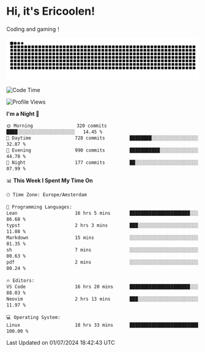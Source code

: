 # Hi, it's Ericoolen!
Coding and gaming！

<picture>
  <source media="(prefers-color-scheme: dark)" srcset="https://raw.githubusercontent.com/Eric-Song-Nop/Eric-Song-Nop/output/github-contribution-grid-snake-dark.svg">
  <source media="(prefers-color-scheme: light)" srcset="https://raw.githubusercontent.com/Eric-Song-Nop/Eric-Song-Nop/output/github-contribution-grid-snake.svg">
  <img alt="github contribution grid snake animation" src="https://raw.githubusercontent.com/Eric-Song-Nop/Eric-Song-Nop/output/github-contribution-grid-snake.svg">
</picture>

<!--START_SECTION:waka-->
![Code Time](http://img.shields.io/badge/Code%20Time-1%2C394%20hrs%208%20mins-blue)

![Profile Views](http://img.shields.io/badge/Profile%20Views-0-blue)

**I'm a Night 🦉** 

```text
🌞 Morning                320 commits         ████░░░░░░░░░░░░░░░░░░░░░   14.45 % 
🌆 Daytime                728 commits         ████████░░░░░░░░░░░░░░░░░   32.87 % 
🌃 Evening                990 commits         ███████████░░░░░░░░░░░░░░   44.70 % 
🌙 Night                  177 commits         ██░░░░░░░░░░░░░░░░░░░░░░░   07.99 % 
```


📊 **This Week I Spent My Time On** 

```text
🕑︎ Time Zone: Europe/Amsterdam

💬 Programming Languages: 
Lean                     16 hrs 5 mins       ██████████████████████░░░   86.68 % 
typst                    2 hrs 3 mins        ███░░░░░░░░░░░░░░░░░░░░░░   11.08 % 
Markdown                 15 mins             ░░░░░░░░░░░░░░░░░░░░░░░░░   01.35 % 
sh                       7 mins              ░░░░░░░░░░░░░░░░░░░░░░░░░   00.63 % 
pdf                      2 mins              ░░░░░░░░░░░░░░░░░░░░░░░░░   00.24 % 

🔥 Editors: 
VS Code                  16 hrs 20 mins      ██████████████████████░░░   88.03 % 
Neovim                   2 hrs 13 mins       ███░░░░░░░░░░░░░░░░░░░░░░   11.97 % 

💻 Operating System: 
Linux                    18 hrs 33 mins      █████████████████████████   100.00 % 
```


 Last Updated on 01/07/2024 18:42:43 UTC
<!--END_SECTION:waka-->
